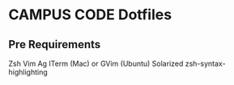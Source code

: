 CAMPUS CODE Dotfiles
====================

## Pre Requirements

Zsh
Vim
Ag
ITerm (Mac) or GVim (Ubuntu)
Solarized
zsh-syntax-highlighting
